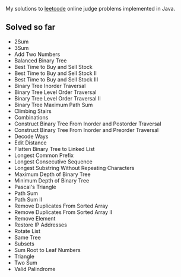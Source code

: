 My solutions to [leetcode](http://www.leetcode.com/onlinejudge) online judge problems implemented in Java.

Solved so far
-------------

* 2Sum
* 3Sum
* Add Two Numbers
* Balanced Binary Tree
* Best Time to Buy and Sell Stock
* Best Time to Buy and Sell Stock II
* Best Time to Buy and Sell Stock III
* Binary Tree Inorder Traversal
* Binary Tree Level Order Traversal
* Binary Tree Level Order Traversal II
* Binary Tree Maximum Path Sum
* Climbing Stairs
* Combinations
* Construct Binary Tree From Inorder and Postorder Traversal
* Construct Binary Tree From Inorder and Preorder Traversal
* Decode Ways
* Edit Distance
* Flatten Binary Tree to Linked List
* Longest Common Prefix
* Longest Consecutive Sequence
* Longest Substring Without Repeating Characters
* Maximum Depth of Binary Tree
* Minimum Depth of Binary Tree
* Pascal's Triangle
* Path Sum
* Path Sum II
* Remove Duplicates From Sorted Array 
* Remove Duplicates From Sorted Array II
* Remove Element
* Restore IP Addresses
* Rotate List
* Same Tree
* Subsets
* Sum Root to Leaf Numbers
* Triangle
* Two Sum
* Valid Palindrome
